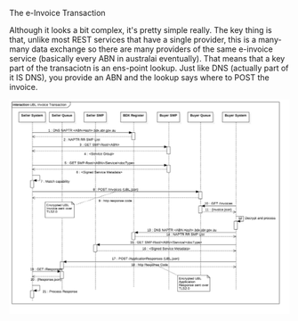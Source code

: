 The e-Invoice Transaction

Although it looks a bit complex, it's pretty simple really.  The key thing is that, unlike most REST services that have a single provider, this is a many-many data exchange so there are many providers of the same e-invoice service (basically every ABN in australai eventually).  That means that a key part of the transaciotn is an ens-point lookup.  Just like DNS (actually part of it IS DNS), you provide an ABN and the lookup says where to POST the invoice.

![Transaction Model](eInvoiceTransaction.png)

